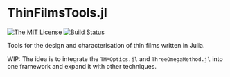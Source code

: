 # ThinFilmsTools.jl

[![The MIT License](https://img.shields.io/badge/license-MIT-orange.svg?style=flat-square)](http://opensource.org/licenses/MIT)
[![Build Status](https://travis-ci.com/lnacquaroli/ThinFilmsTools.jl.svg?branch=master)](https://travis-ci.com/lnacquaroli/ThinFilmsTools.jl)

Tools for the design and characterisation of thin films written in Julia.

WIP: The idea is to integrate the `TMMOptics.jl` and `ThreeOmegaMethod.jl` into one framework and expand it with other techniques.
